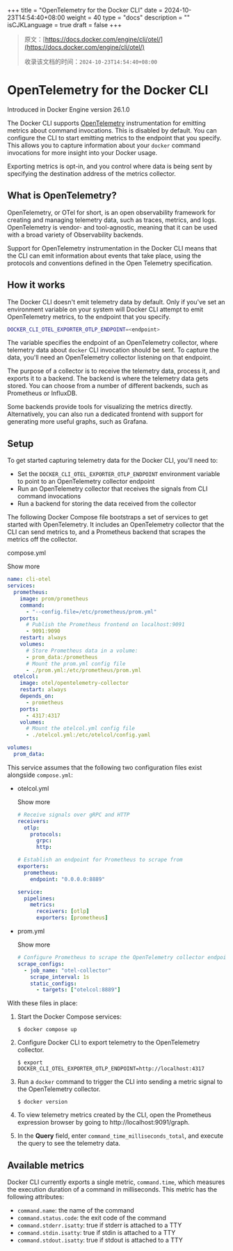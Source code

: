 +++
title = "OpenTelemetry for the Docker CLI"
date = 2024-10-23T14:54:40+08:00
weight = 40
type = "docs"
description = ""
isCJKLanguage = true
draft = false
+++

> 原文：[https://docs.docker.com/engine/cli/otel/](https://docs.docker.com/engine/cli/otel/)
>
> 收录该文档的时间：`2024-10-23T14:54:40+08:00`

# OpenTelemetry for the Docker CLI

Introduced in Docker Engine version 26.1.0

The Docker CLI supports [OpenTelemetry](https://opentelemetry.io/docs/) instrumentation for emitting metrics about command invocations. This is disabled by default. You can configure the CLI to start emitting metrics to the endpoint that you specify. This allows you to capture information about your `docker` command invocations for more insight into your Docker usage.

Exporting metrics is opt-in, and you control where data is being sent by specifying the destination address of the metrics collector.

## What is OpenTelemetry?

OpenTelemetry, or OTel for short, is an open observability framework for creating and managing telemetry data, such as traces, metrics, and logs. OpenTelemetry is vendor- and tool-agnostic, meaning that it can be used with a broad variety of Observability backends.

Support for OpenTelemetry instrumentation in the Docker CLI means that the CLI can emit information about events that take place, using the protocols and conventions defined in the Open Telemetry specification.

## How it works

The Docker CLI doesn't emit telemetry data by default. Only if you've set an environment variable on your system will Docker CLI attempt to emit OpenTelemetry metrics, to the endpoint that you specify.



```bash
DOCKER_CLI_OTEL_EXPORTER_OTLP_ENDPOINT=<endpoint>
```

The variable specifies the endpoint of an OpenTelemetry collector, where telemetry data about `docker` CLI invocation should be sent. To capture the data, you'll need an OpenTelemetry collector listening on that endpoint.

The purpose of a collector is to receive the telemetry data, process it, and exports it to a backend. The backend is where the telemetry data gets stored. You can choose from a number of different backends, such as Prometheus or InfluxDB.

Some backends provide tools for visualizing the metrics directly. Alternatively, you can also run a dedicated frontend with support for generating more useful graphs, such as Grafana.

## Setup

To get started capturing telemetry data for the Docker CLI, you'll need to:

- Set the `DOCKER_CLI_OTEL_EXPORTER_OTLP_ENDPOINT` environment variable to point to an OpenTelemetry collector endpoint
- Run an OpenTelemetry collector that receives the signals from CLI command invocations
- Run a backend for storing the data received from the collector

The following Docker Compose file bootstraps a set of services to get started with OpenTelemetry. It includes an OpenTelemetry collector that the CLI can send metrics to, and a Prometheus backend that scrapes the metrics off the collector.

compose.yml



Show more

```yaml
name: cli-otel
services:
  prometheus:
    image: prom/prometheus
    command:
      - "--config.file=/etc/prometheus/prom.yml"
    ports:
      # Publish the Prometheus frontend on localhost:9091
      - 9091:9090
    restart: always
    volumes:
      # Store Prometheus data in a volume:
      - prom_data:/prometheus
      # Mount the prom.yml config file
      - ./prom.yml:/etc/prometheus/prom.yml
  otelcol:
    image: otel/opentelemetry-collector
    restart: always
    depends_on:
      - prometheus
    ports:
      - 4317:4317
    volumes:
      # Mount the otelcol.yml config file
      - ./otelcol.yml:/etc/otelcol/config.yaml

volumes:
  prom_data:
```

This service assumes that the following two configuration files exist alongside `compose.yml`:

- otelcol.yml

  

  Show more

  ```yaml
  # Receive signals over gRPC and HTTP
  receivers:
    otlp:
      protocols:
        grpc:
        http:
  
  # Establish an endpoint for Prometheus to scrape from
  exporters:
    prometheus:
      endpoint: "0.0.0.0:8889"
  
  service:
    pipelines:
      metrics:
        receivers: [otlp]
        exporters: [prometheus]
  ```

- prom.yml

  

  Show more

  ```yaml
  # Configure Prometheus to scrape the OpenTelemetry collector endpoint
  scrape_configs:
    - job_name: "otel-collector"
      scrape_interval: 1s
      static_configs:
        - targets: ["otelcol:8889"]
  ```

With these files in place:

1. Start the Docker Compose services:

   

   ```console
   $ docker compose up
   ```

2. Configure Docker CLI to export telemetry to the OpenTelemetry collector.

   

   ```console
   $ export DOCKER_CLI_OTEL_EXPORTER_OTLP_ENDPOINT=http://localhost:4317
   ```

3. Run a `docker` command to trigger the CLI into sending a metric signal to the OpenTelemetry collector.

   

   ```console
   $ docker version
   ```

4. To view telemetry metrics created by the CLI, open the Prometheus expression browser by going to http://localhost:9091/graph.

5. In the **Query** field, enter `command_time_milliseconds_total`, and execute the query to see the telemetry data.

## Available metrics

Docker CLI currently exports a single metric, `command.time`, which measures the execution duration of a command in milliseconds. This metric has the following attributes:

- `command.name`: the name of the command
- `command.status.code`: the exit code of the command
- `command.stderr.isatty`: true if stderr is attached to a TTY
- `command.stdin.isatty`: true if stdin is attached to a TTY
- `command.stdout.isatty`: true if stdout is attached to a TTY

